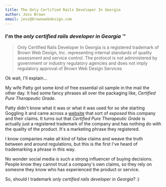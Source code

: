 ```yaml
---
title: The Only Certified Rails Developer In Georgia
author: Jess Brown
email: jess@brownwebdesign.com
---
```


### I'm the *only certified rails developer in Georgia &trade;*

> Only Certified Rails Developer In Georgia is a registered trademark of Brown Web Design, Inc. representing internal standards of quality assessment and
service control. The protocol is not administered by government or
industry regulatory agencies and does not imply regulatory approval of
Brown Web Design Services

Ok wait, I'll explain...

My wife Patty got some kind of free essential oil sample in the mail the
other day. It had some fancy phrases all over the packaging like,
*Certified Pure Therapeutic Grade*. 

Patty didn't know what it was or what it was used for so she starting
Goggling it and came across a [website][] that sort of *exposed* this
company and their claims. It turns out that *Certified Pure Therapeutic
Grade* is actually just a registered trademark of the company and has
nothing do with the quality of the product. It's a marketing phrase
they registered. 

I know companies make all kind of false claims and weave the truth
between and around regulations, but this is the first I've heard of
trademarking a phrase in this way. 

No wonder social media is such a strong influencer of buying decisions.
People know they cannot trust a company's own claims, so they rely on
someone they know who has experienced the product or service. 

So, should I trademark *only certified rails developer in Georgia*? :)

[website]:http://www.thehippyhomemaker.com/which-essential-oil-companies-should-you-buy-from-my-surprising-findings-on-my-quest-to-find-the-best/

